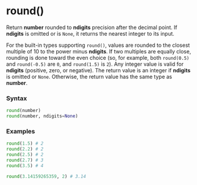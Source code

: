 # round()
Return **number** rounded to **ndigits** precision after the decimal point. If **ndigits** is omitted or is `None`, it returns the nearest integer to its input.

For the built-in types supporting `round()`, values are rounded to the closest multiple of 10 to the power minus **ndigits**. If two multiples are equally close, rounding is done toward the even choice (so, for example, both `round(0.5)` and `round(-0.5)` are `0`, and `round(1.5)` is `2`). Any integer value is valid for **ndigits** (positive, zero, or negative). The return value is an integer if **ndigits** is omitted or `None`. Otherwise, the return value has the same type as **number**.

### Syntax
```python
round(number)
round(number, ndigits=None)
```

### Examples
```python
round(1.5) # 2
round(2.2) # 2
round(2.5) # 2
round(2.7) # 3
round(3.5) # 4

round(3.14159265359, 2) # 3.14
```